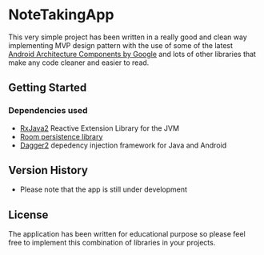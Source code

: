 # NoteTakingApp

This very simple project has been written in a really good and clean way implementing MVP design pattern with the use of some of the latest [Android Architecture Components by Google](https://developer.android.com/topic/libraries/architecture/) and lots of other libraries that make any code cleaner and easier to read.

## Getting Started

### Dependencies used

* [RxJava2](https://github.com/ReactiveX/RxJava) Reactive Extension Library for the JVM
* [Room persistence library](https://developer.android.com/topic/libraries/architecture/room)
* [Dagger2](https://github.com/google/dagger) depedency injection framework for Java and Android


## Version History

* Please note that the app is still under development

## License

The application has been written for educational purpose so please feel free to implement this combination of libraries in your projects.
